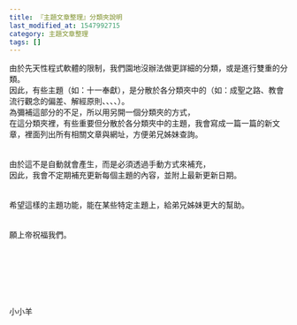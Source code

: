 ```yaml
---
title: 『主題文章整理』分類夾說明
last_modified_at: 1547992715
category: 主題文章整理
tags: []
---
```


<p>由於先天性程式軟體的限制，我們園地沒辦法做更詳細的分類，或是進行雙重的分類。<br/>因此，有些主題（如：十一奉獻），是分散於各分類夾中的（如：成聖之路、教會流行觀念的偏差、解經原則、、、、）。<br/><!--more-->為彌補這部分的不足，所以用另開一個分類夾的方式，<br/>在這分類夾裡，有些重要但分散於各分類夾中的主題，我會寫成一篇一篇的新文章，裡面列出所有相關文章與網址，方便弟兄姊妹查詢。<br/><br/><br/>由於這不是自動就會產生，而是必須透過手動方式來補充，<br/>因此，我會不定期補充更新每個主題的內容，並附上最新更新日期。<br/><br/><br/>希望這樣的主題功能，能在某些特定主題上，給弟兄姊妹更大的幫助。<br/><br/><br/>願上帝祝福我們。<br/><br/><br/><br/><br/><br/><br/><br/>小小羊
</p>